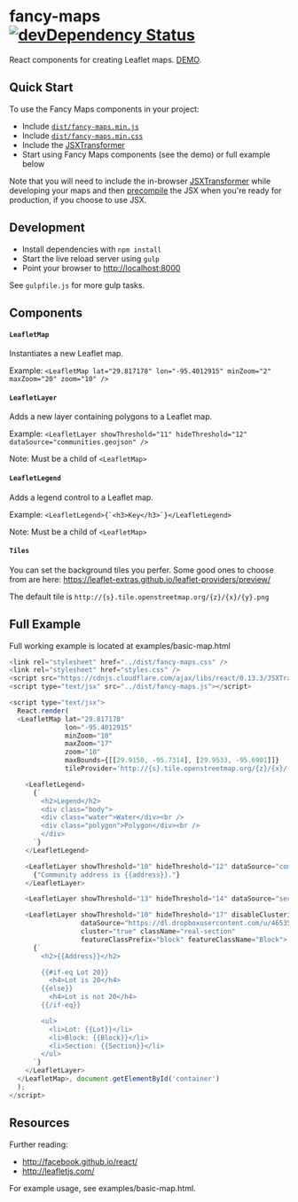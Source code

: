 # fancy-maps [![devDependency Status](https://david-dm.org/poetic/fancy-maps/dev-status.svg)](https://david-dm.org/poetic/fancy-maps#info=devDependencies)
React components for creating Leaflet maps. [DEMO](http://poetic.github.io/fancy-maps/).

Quick Start
-----------
To use the Fancy Maps components in your project:
  - Include [`dist/fancy-maps.min.js`](https://rawgit.com/poetic/fancy-maps/master/dist/fancy-maps.min.js)
  - Include [`dist/fancy-maps.min.css`](https://rawgit.com/poetic/fancy-maps/master/dist/fancy-maps.min.css)
  - Include the [JSXTransformer](https://cdnjs.cloudflare.com/ajax/libs/react/0.13.3/JSXTransformer.js)
  - Start using Fancy Maps components (see the demo) or full example below

Note that you will need to include the in-browser [JSXTransformer](https://facebook.github.io/react/docs/tooling-integration.html#in-browser-jsx-transform) while developing your maps and then [precompile](https://facebook.github.io/react/docs/tooling-integration.html#productionizing-precompiled-jsx) the JSX when you're ready for production, if you choose to use JSX.

Development
-----
  - Install dependencies with `npm install`
  - Start the live reload server using `gulp`
  - Point your browser to [http://localhost:8000](http://localhost:8000)

See `gulpfile.js` for more gulp tasks.

Components
----------
#### `LeafletMap`
Instantiates a new Leaflet map.

Example: `<LeafletMap lat="29.817178" lon="-95.4012915" minZoom="2" maxZoom="20" zoom="10" />`

#### `LeafletLayer`
Adds a new layer containing polygons to a Leaflet map.

Example: `<LeafletLayer showThreshold="11" hideThreshold="12" dataSource="communities.geojson" />`

Note: Must be a child of `<LeafletMap>`

#### `LeafletLegend`
Adds a legend control to a Leaflet map.

Example: ``<LeafletLegend>{`<h3>Key</h3>`}</LeafletLegend>``

Note: Must be a child of `<LeafletMap>`

#### `Tiles`
You can set the background tiles you perfer. Some good ones to choose from are here: https://leaflet-extras.github.io/leaflet-providers/preview/

The default tile is ``http://{s}.tile.openstreetmap.org/{z}/{x}/{y}.png``

Full Example
------------
Full working example is located at examples/basic-map.html
```javascript
<link rel="stylesheet" href="../dist/fancy-maps.css" />
<link rel="stylesheet" href="styles.css" />
<script src="https://cdnjs.cloudflare.com/ajax/libs/react/0.13.3/JSXTransformer.js"></script>
<script type="text/jsx" src="../dist/fancy-maps.js"></script>

<script type="text/jsx">
  React.render(
  <LeafletMap lat="29.817178"
              lon="-95.4012915"
              minZoom="10"
              maxZoom="17"
              zoom="10"
              maxBounds={[[29.9150, -95.7314], [29.9533, -95.6901]]}
              tileProvider='http://{s}.tile.openstreetmap.org/{z}/{x}/{y}.png'>

    <LeafletLegend>
      {`
        <h2>Legend</h2>
        <div class="body">
        <div class="water">Water</div><br />
        <div class="polygon">Polygon</div><br />
        </div>
      `}
    </LeafletLegend>

    <LeafletLayer showThreshold="10" hideThreshold="12" dataSource="communities.geojson">
      {"Community address is {{address}}."}
    </LeafletLayer>

    <LeafletLayer showThreshold="13" hideThreshold="14" dataSource="sections.geojson" />

    <LeafletLayer showThreshold="10" hideThreshold="17" disableClusteringAtZoom="16"
                  dataSource="https://dl.dropboxusercontent.com/u/46535302/Section%2012.geojson"
                  cluster="true" className="real-section"
                  featureClassPrefix="block" featureClassName="Block">
      {`
        <h2>{{Address}}</h2>

        {{#if-eq Lot 20}}
          <h4>Lot is 20</h4>
        {{else}}
          <h4>Lot is not 20</h4>
        {{/if-eq}}

        <ul>
          <li>Lot: {{Lot}}</li>
          <li>Block: {{Block}}</li>
          <li>Section: {{Section}}</li>
        </ul>
      `}
    </LeafletLayer>
  </LeafletMap>, document.getElementById('container')
  );
</script>
```

Resources
---------
Further reading:
  - http://facebook.github.io/react/
  - http://leafletjs.com/

For example usage, see examples/basic-map.html.

